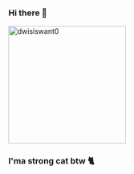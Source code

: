 ### Hi there 👋

<img src="https://pbs.twimg.com/profile_images/1279350100397965312/Eom88J8k_400x400.jpg" height="234" alt="dwisiswant0">

### I'ma strong cat btw :cat2:

<!--
**dwisiswant0/dwisiswant0** is a ✨ _special_ ✨ repository because its `README.md` (this file) appears on your GitHub profile.

Here are some ideas to get you started:

- 🔭 I’m currently working on ...
- 🌱 I’m currently learning ...
- 👯 I’m looking to collaborate on ...
- 🤔 I’m looking for help with ...
- 💬 Ask me about ...
- 📫 How to reach me: ...
- 😄 Pronouns: ...
- ⚡ Fun fact: ...
-->
